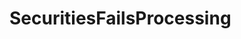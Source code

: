 # SecuritiesFailsProcessing   

<script src="https://unpkg.com/@stoplight/elements/web-components.min.js"></script>
<link rel="stylesheet" href="https://unpkg.com/@stoplight/elements/styles.min.css">

<elements-api
  apiDescriptionUrl="SecuritiesFailsProcessing.yaml"
  layout="sidebar"
  router="hash"
  hideTryIt="false"
  hideSchemas="false"
  hideInternal="false"
/>